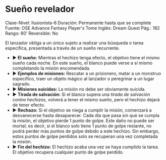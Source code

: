 # Sueño revelador

Clase-Nivel: Ilusionista-6
Duración: Permanente hasta que se complete
Fuente: OSE Advance Fantasy Player's Tome
Inglés: Dream Quest
Pág.: 182
Rango: 60’
Reversible: No

El lanzador obliga a un único sujeto a realizar una búsqueda o tarea específica, presentada a través de un sueño recurrente.  

- ▶ **El sueño:** Mientras el hechizo tenga efecto, el objetivo tiene el mismo sueño cada noche. En este sueño, el blanco puede verse a sí mismo completando la misión encomendada.
- ▶ **Ejemplos de misiones:** Rescatar a un prisionero, matar a un monstruo específico, traer un objeto mágico al lanzador o peregrinar a un lugar sagrado.
- ▶ **Misiones suicidas:** La misión no debe ser obviamente suicida.
- ▶ **Tirada de salvación:** Si el blanco supera una *tirada de salvación contra hechizos*, volverá a tener el mismo sueño, pero el hechizo dejará de tener efecto.
- ▶ **Rechazo:** Si el objetivo se niega a cumplir la misión, comenzará a desvanecerse hasta desaparecer. Cada día que pasa sin que se cumpla la misión, el objetivo pierde 1 punto de golpe. Este daño no puede ser mortal; es decir, si el blanco solo tiene 1 punto de golpe restante, no podrá perder más puntos de golpe debido a este hechizo. Sin embargo, estos puntos de golpe perdidos solo se recuperan una vez completada la misión.
- ▶ **Fin del hechizo:** El hechizo acaba una vez se haya cumplido la tarea. El objetivo recupera cualquier punto de golpe perdido.